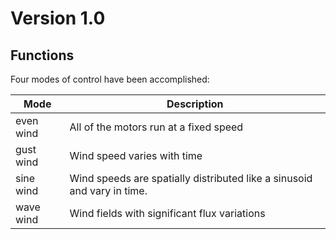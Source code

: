 # Version 1.0

## Functions 
Four modes of control have been accomplished: 

| Mode      | Description                                                             |
| --------- | ----------------------------------------------------------------------- |
| even wind | All of the motors run at a fixed speed                                  |
| gust wind | Wind speed varies with time                                             |
| sine wind | Wind speeds are spatially distributed like a sinusoid and vary in time. |
| wave wind | Wind fields with significant flux variations                            |



